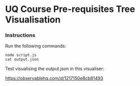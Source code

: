 # UQ Course Pre-requisites Tree Visualisation

### Instructions

Run the following commands:

```
node script.js
cat output.json
```

Test visualising the output.json in this visualiser:

https://observablehq.com/d/1217150e8cb81493
